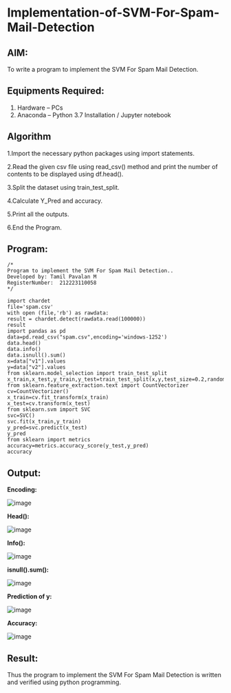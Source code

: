 # Implementation-of-SVM-For-Spam-Mail-Detection

## AIM:
To write a program to implement the SVM For Spam Mail Detection.

## Equipments Required:
1. Hardware – PCs
2. Anaconda – Python 3.7 Installation / Jupyter notebook

## Algorithm

1.Import the necessary python packages using import statements.

2.Read the given csv file using read_csv() method and print the number of contents to be displayed using df.head().

3.Split the dataset using train_test_split.

4.Calculate Y_Pred and accuracy.

5.Print all the outputs.

6.End the Program.

## Program:
```
/*
Program to implement the SVM For Spam Mail Detection..
Developed by: Tamil Pavalan M
RegisterNumber:  212223110058
*/

import chardet
file='spam.csv'
with open (file,'rb') as rawdata:
result = chardet.detect(rawdata.read(100000))
result
import pandas as pd
data=pd.read_csv("spam.csv",encoding='windows-1252')
data.head()
data.info()
data.isnull().sum()
x=data["v1"].values
y=data["v2"].values
from sklearn.model_selection import train_test_split
x_train,x_test,y_train,y_test=train_test_split(x,y,test_size=0.2,random_state=0)
from sklearn.feature_extraction.text import CountVectorizer
cv=CountVectorizer()
x_train=cv.fit_transform(x_train)
x_test=cv.transform(x_test)
from sklearn.svm import SVC
svc=SVC()
svc.fit(x_train,y_train)
y_pred=svc.predict(x_test)
y_pred
from sklearn import metrics
accuracy=metrics.accuracy_score(y_test,y_pred)
accuracy

```

## Output:

**Encoding:**

![image](https://github.com/user-attachments/assets/8d616207-5b17-40f1-807f-fb4e0f7b07fd)

**Head():**

![image](https://github.com/user-attachments/assets/176b6644-01ba-4a58-afa2-bb41dffac21d)

**Info():**

![image](https://github.com/user-attachments/assets/043d1680-3287-42f6-8b5c-af44183eed78)

**isnull().sum():**

![image](https://github.com/user-attachments/assets/e70abdfa-55b8-4b62-bb50-a191ea51b58d)

**Prediction of y:**

![image](https://github.com/user-attachments/assets/43f37d41-9792-4001-99aa-a3e0bfdf7a8c)

**Accuracy:**

![image](https://github.com/user-attachments/assets/a1b94be1-e5ad-4f7d-9745-33848fb2945a)


## Result:
Thus the program to implement the SVM For Spam Mail Detection is written and verified using python programming.
